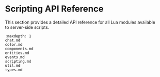 # Scripting API Reference

This section provides a detailed API reference for all Lua modules available
to server-side scripts.

```{toctree}
:maxdepth: 1
chat.md
color.md
components.md
entities.md
events.md
scripting.md
util.md
types.md
```
